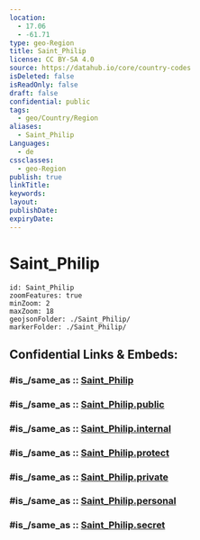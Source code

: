 ```yaml
---
location:
  - 17.06
  - -61.71
type: geo-Region
title: Saint_Philip
license: CC BY-SA 4.0
source: https://datahub.io/core/country-codes
isDeleted: false
isReadOnly: false
draft: false
confidential: public
tags:
  - geo/Country/Region
aliases:
  - Saint_Philip
Languages:
  - de
cssclasses:
  - geo-Region
publish: true
linkTitle:
keywords:
layout:
publishDate:
expiryDate:
---
```


# Saint_Philip

```leaflet
id: Saint_Philip
zoomFeatures: true 
minZoom: 2 
maxZoom: 18
geojsonFolder: ./Saint_Philip/
markerFolder: ./Saint_Philip/
```


## Confidential Links & Embeds: 

### #is_/same_as :: [Saint_Philip](/_Standards/Earth/Continent/America~Caribbean/Antigua_and_Barbuda/Counties/Saint_Philip.md) 

### #is_/same_as :: [Saint_Philip.public](/_public/Earth/Continent/America~Caribbean/Antigua_and_Barbuda/Counties/Saint_Philip.public.md) 

### #is_/same_as :: [Saint_Philip.internal](/_internal/Earth/Continent/America~Caribbean/Antigua_and_Barbuda/Counties/Saint_Philip.internal.md) 

### #is_/same_as :: [Saint_Philip.protect](/_protect/Earth/Continent/America~Caribbean/Antigua_and_Barbuda/Counties/Saint_Philip.protect.md) 

### #is_/same_as :: [Saint_Philip.private](/_private/Earth/Continent/America~Caribbean/Antigua_and_Barbuda/Counties/Saint_Philip.private.md) 

### #is_/same_as :: [Saint_Philip.personal](/_personal/Earth/Continent/America~Caribbean/Antigua_and_Barbuda/Counties/Saint_Philip.personal.md) 

### #is_/same_as :: [Saint_Philip.secret](/_secret/Earth/Continent/America~Caribbean/Antigua_and_Barbuda/Counties/Saint_Philip.secret.md)

